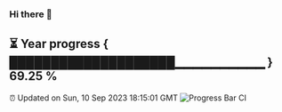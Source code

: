 ### Hi there 👋
⏳ Year progress { ████████████████████▁▁▁▁▁▁▁▁▁▁ } 69.25 %
---
⏰ Updated on Sun, 10 Sep 2023 18:15:01 GMT
![Progress Bar CI](https://github.com/liununu/liununu/workflows/Progress%20Bar%20CI/badge.svg)
